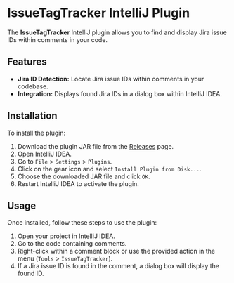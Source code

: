 # IssueTagTracker IntelliJ Plugin

The **IssueTagTracker** IntelliJ plugin allows you to find and display Jira issue IDs within comments in your code.

## Features

-   **Jira ID Detection:** Locate Jira issue IDs within comments in your codebase.
-   **Integration:** Displays found Jira IDs in a dialog box within IntelliJ IDEA.

## Installation

To install the plugin:

1.  Download the plugin JAR file from the [Releases](https://github.com/TV-hackathon-2023/nc-rockers//releases) page.
2.  Open IntelliJ IDEA.
3.  Go to `File` > `Settings` > `Plugins`.
4.  Click on the gear icon and select `Install Plugin from Disk...`.
5.  Choose the downloaded JAR file and click `OK`.
6.  Restart IntelliJ IDEA to activate the plugin.

## Usage

Once installed, follow these steps to use the plugin:

1.  Open your project in IntelliJ IDEA.
2.  Go to the code containing comments.
3.  Right-click within a comment block or use the provided action in the menu (`Tools` > `IssueTagTracker`).
4.  If a Jira issue ID is found in the comment, a dialog box will display the found ID.


